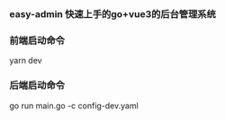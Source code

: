 ### easy-admin 快速上手的go+vue3的后台管理系统

### 前端启动命令
yarn dev 

### 后端启动命令
go run main.go -c config-dev.yaml



